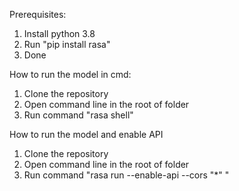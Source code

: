 Prerequisites:
1. Install python 3.8
2. Run "pip install rasa"
3. Done

How to run the model in cmd:
1. Clone the repository
2. Open command line in the root of folder
3. Run command "rasa shell"

How to run the model and enable API
1. Clone the repository
2. Open command line in the root of folder
3. Run command "rasa run --enable-api --cors "*" "
